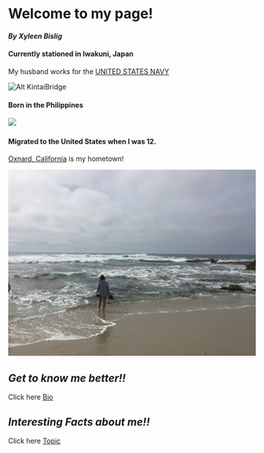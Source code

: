 # Welcome to my page!
#### *By Xyleen Bislig*



#### Currently stationed in Iwakuni, Japan

My husband works for the [UNITED STATES NAVY](https://www.navy.mil)


![Alt KintaiBridge](fullsizeoutput_1163.jpeg)

#### Born in the Philippines

![](GOPR0649.JPG)

#### Migrated to the United States when I was 12. 

[Oxnard, California](https://visitoxnard.com) is my hometown! 

![](IMG_5443.JPG)

## *Get to know me better!!*

Click here [Bio](xhaixhai.github.io/Bio)

## *Interesting Facts about me!!*

Click here [Topic](xhaixhai.github.io/topic)
